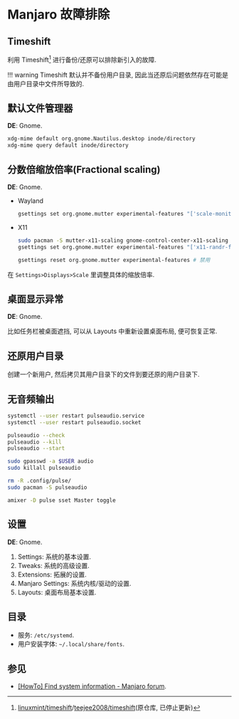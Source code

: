 # Manjaro 故障排除

## Timeshift

利用 Timeshift[^1] 进行备份/还原可以排除新引入的故障.  

!!! warning
    Timeshift 默认并不备份用户目录, 因此当还原后问题依然存在可能是由用户目录中文件所导致的.  

## 默认文件管理器

**DE**: Gnome.  

```sh
xdg-mime default org.gnome.Nautilus.desktop inode/directory
xdg-mime query default inode/directory
```

## 分数倍缩放倍率(Fractional scaling)

**DE**: Gnome.  

- Wayland

    ```sh
    gsettings set org.gnome.mutter experimental-features "['scale-monitor-framebuffer']"
    ```

- X11

    ```sh
    sudo pacman -S mutter-x11-scaling gnome-control-center-x11-scaling
    gsettings set org.gnome.mutter experimental-features "['x11-randr-fractional-scaling']" # 启用

    gsettings reset org.gnome.mutter experimental-features # 禁用
    ```

在 `Settings>Displays>Scale` 里调整具体的缩放倍率.  

## 桌面显示异常

**DE**: Gnome.  

比如任务栏被桌面遮挡, 可以从 Layouts 中重新设置桌面布局, 便可恢复正常.  

## 还原用户目录

创建一个新用户, 然后拷贝其用户目录下的文件到要还原的用户目录下.  

## 无音频输出

```sh
systemctl --user restart pulseaudio.service
systemctl --user restart pulseaudio.socket

pulseaudio --check
pulseaudio --kill
pulseaudio --start

sudo gpasswd -a $USER audio
sudo killall pulseaudio

rm -R .config/pulse/
sudo pacman -S pulseaudio

amixer -D pulse sset Master toggle
```

## 设置

**DE**: Gnome.  

1. Settings: 系统的基本设置.
2. Tweaks: 系统的高级设置.
3. Extensions: 拓展的设置.
4. Manjaro Settings: 系统内核/驱动的设置.
5. Layouts: 桌面布局基本设置.

## 目录

- 服务: `/etc/systemd`.
- 用户安装字体: `~/.local/share/fonts`.

## 参见

- [[HowTo] Find system information - Manjaro forum](https://forum.manjaro.org/t/howto-find-system-information/105212).

[^1]: [linuxmint/timeshift](https://github.com/linuxmint/timeshift)/[teejee2008/timeshift](https://github.com/teejee2008/timeshift)(原仓库, 已停止更新)
